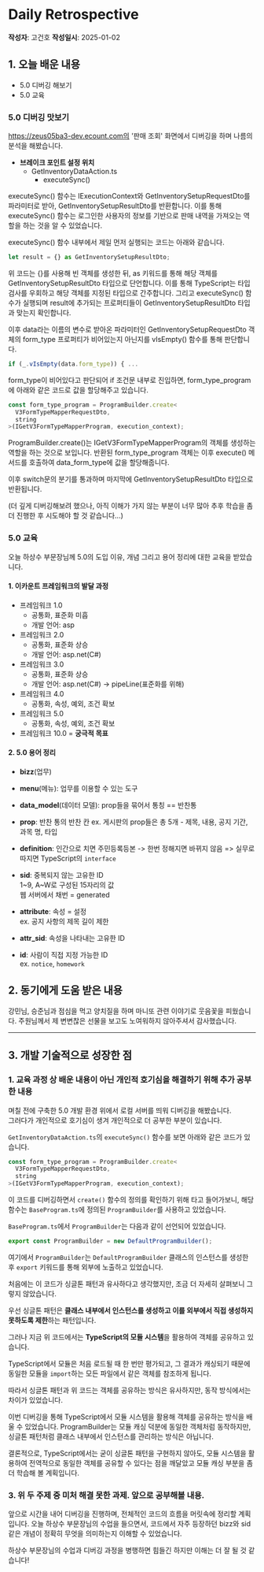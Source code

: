 # Daily Retrospective

**작성자**: 고건호
**작성일시**: 2025-01-02

## 1. 오늘 배운 내용

- 5.0 디버깅 해보기
- 5.0 교육

### 5.0 디버깅 맛보기

https://zeus05ba3-dev.ecount.com의 '판매 조회' 화면에서 디버깅을 하며 나름의 분석을 해봤습니다.

- **브레이크 포인트 설정 위치**
  - GetInventoryDataAction.ts
    - executeSync()

executeSync() 함수는 IExecutionContext와 GetInventorySetupRequestDto를 파라미터로 받아, GetInventorySetupResultDto를 반환합니다.
이를 통해 executeSync() 함수는 로그인한 사용자의 정보를 기반으로 판매 내역을 가져오는 역할을 하는 것을 알 수 있었습니다.

executeSync() 함수 내부에서 제일 먼저 실행되는 코드는 아래와 같습니다.

```typescript
let result = {} as GetInventorySetupResultDto;
```

위 코드는 {}를 사용해 빈 객체를 생성한 뒤, as 키워드를 통해 해당 객체를 GetInventorySetupResultDto 타입으로 단언합니다.
이를 통해 TypeScript는 타입 검사를 우회하고 해당 객체를 지정된 타입으로 간주합니다.
그리고 executeSync() 함수가 실행되며 result에 추가되는 프로퍼티들이 GetInventorySetupResultDto 타입과 맞는지 확인합니다.

이후 data라는 이름의 변수로 받아온 파라미터인 GetInventorySetupRequestDto 객체의 form_type 프로퍼티가 비어있는지 아닌지를 vIsEmpty() 함수를 통해 판단합니다.

```typescript
if (_.vIsEmpty(data.form_type)) { ...
```

form_type이 비어있다고 판단되어 if 조건문 내부로 진입하면, form_type_program에 아래와 같은 코드로 값을 할당해주고 있습니다.

```typescript
const form_type_program = ProgramBuilder.create<
  V3FormTypeMapperRequestDto,
  string
>(IGetV3FormTypeMapperProgram, execution_context);
```

ProgramBuilder.create()는 IGetV3FormTypeMapperProgram의 객체를 생성하는 역할을 하는 것으로 보입니다. 반환된 form_type_program 객체는 이후 execute() 메서드를 호출하여 data_form_type에 값을 할당해줍니다.

이후 switch문의 분기를 통과하며 마지막에 GetInventorySetupResultDto 타입으로 반환됩니다.

(더 깊게 디버깅해보려 했으나, 아직 이해가 가지 않는 부분이 너무 많아 추후 학습을 좀 더 진행한 후 시도해야 할 것 같습니다...)

### 5.0 교육

오늘 하상수 부문장님께 5.0의 도입 이유, 개념 그리고 용어 정리에 대한 교육을 받았습니다.

#### 1. 이카운트 프레임워크의 발달 과정

- 프레임워크 1.0
  - 공통화, 표준화 미흡
  - 개발 언어: asp
- 프레임워크 2.0
  - 공통화, 표준화 상승
  - 개발 언어: asp.net(C#)
- 프레임워크 3.0
  - 공통화, 표준화 상승
  - 개발 언어: asp.net(C#) -> pipeLine(표준화를 위해)
- 프레임워크 4.0
  - 공통화, 속성, 예외, 조건 확보
- 프레임워크 5.0
  - 공통화, 속성, 예외, 조건 확보
- 프레임워크 10.0 = **궁극적 목표**

#### 2. 5.0 용어 정리

- **bizz**(업무)
- **menu**(메뉴): 업무를 이용할 수 있는 도구
- **data_model**(데이터 모델): prop들을 묶어서 통칭 == 반찬통
- **prop**: 반찬 통의 반찬 칸
  ex. 게시판의 prop들은 총 5개 - 제목, 내용, 공지 기간, 과목 명, 타입

- **definition**: 인간으로 치면 주민등록등본 -> 한번 정해지면 바뀌지 않음 => 실무로 따지면 TypeScript의 `interface`

- **sid**: 중복되지 않는 고유한 ID  
  1~9, A~W로 구성된 15자리의 값  
  웹 서버에서 채번 = generated

- **attribute**: 속성 = 설정  
  ex. 공지 사항의 제목 길이 제한

- **attr_sid**: 속성을 나타내는 고유한 ID

- **id**: 사람이 직접 지정 가능한 ID  
  ex. `notice`, `homework`

## 2. 동기에게 도움 받은 내용

강민님, 승준님과 점심을 먹고 양치질을 하며 마니또 관련 이야기로 웃음꽃을 피웠습니다. 주원님께서 제 변변찮은 선물을 보고도 노여워하지 않아주셔서 감사했습니다.

---

## 3. 개발 기술적으로 성장한 점

### 1. 교육 과정 상 배운 내용이 아닌 개인적 호기심을 해결하기 위해 추가 공부한 내용

며칠 전에 구축한 5.0 개발 환경 위에서 로컬 서버를 띄워 디버깅을 해봤습니다.  
그러다가 개인적으로 호기심이 생겨 개인적으로 더 공부한 부분이 있습니다.

`GetInventoryDataAction.ts`의 `executeSync()` 함수를 보면 아래와 같은 코드가 있습니다.

```typescript
const form_type_program = ProgramBuilder.create<
  V3FormTypeMapperRequestDto,
  string
>(IGetV3FormTypeMapperProgram, execution_context);
```

이 코드를 디버깅하면서 `create()` 함수의 정의를 확인하기 위해 타고 들어가보니, 해당 함수는 `BaseProgram.ts`에 정의된 `ProgramBuilder`를 사용하고 있었습니다.

`BaseProgram.ts`에서 `ProgramBuilder`는 다음과 같이 선언되어 있었습니다.

```typescript
export const ProgramBuilder = new DefaultProgramBuilder();
```

여기에서 `ProgramBuilder`는 `DefaultProgramBuilder` 클래스의 인스턴스를 생성한 후 `export` 키워드를 통해 외부에 노출하고 있었습니다.

처음에는 이 코드가 싱글톤 패턴과 유사하다고 생각했지만, 조금 더 자세히 살펴보니 그렇지 않았습니다.

우선 싱글톤 패턴은 **클래스 내부에서 인스턴스를 생성하고 이를 외부에서 직접 생성하지 못하도록 제한**하는 패턴입니다.

그러나 지금 위 코드에서는 **TypeScript의 모듈 시스템**을 활용하여 객체를 공유하고 있습니다.

TypeScript에서 모듈은 처음 로드될 때 한 번만 평가되고, 그 결과가 캐싱되기 때문에 동일한 모듈을 `import`하는 모든 파일에서 같은 객체를 참조하게 됩니다.

따라서 싱글톤 패턴과 위 코드는 객체를 공유하는 방식은 유사하지만, 동작 방식에서는 차이가 있었습니다.

이번 디버깅을 통해 TypeScript에서 모듈 시스템을 활용해 객체를 공유하는 방식을 배울 수 있었습니다.
ProgramBuilder는 모듈 캐싱 덕분에 동일한 객체처럼 동작하지만, 싱글톤 패턴처럼 클래스 내부에서 인스턴스를 관리하는 방식은 아닙니다.

결론적으로, TypeScript에서는 굳이 싱글톤 패턴을 구현하지 않아도, 모듈 시스템을 활용하여 전역적으로 동일한 객체를 공유할 수 있다는 점을 깨달았고 모듈 캐싱 부분을 좀 더 학습해 볼 계획입니다.

### 3. 위 두 주제 중 미처 해결 못한 과제. 앞으로 공부해볼 내용.

앞으로 시간을 내어 디버깅을 진행하며, 전체적인 코드의 흐름을 머릿속에 정리할 계획입니다. 오늘 하상수 부문장님의 수업을 들으면서, 코드에서 자주 등장하던 bizz와 sid 같은 개념이 정확히 무엇을 의미하는지 이해할 수 있었습니다.

하상수 부문장님의 수업과 디버깅 과정을 병행하면 힘들긴 하지만 이해는 더 잘 될 것 같습니다!
